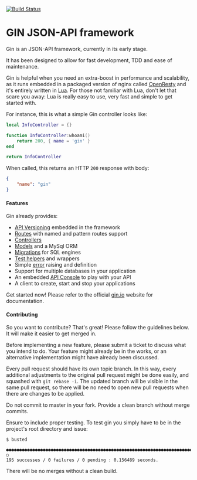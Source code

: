 [![Build Status](https://travis-ci.org/ostinelli/gin.svg?branch=master)](https://travis-ci.org/ostinelli/gin)

# GIN JSON-API framework

Gin is an JSON-API framework, currently in its early stage.

It has been designed to allow for fast development, TDD and ease of maintenance.

Gin is helpful when you need an extra-boost in performance and scalability, as it runs embedded in a packaged version of nginx
called [OpenResty](http://openresty.org/) and it's entirely written in [Lua](http://www.lua.org/).
For those not familiar with Lua, don't let that scare you away: Lua is really easy to use, very fast and simple to get started with.

For instance, this is what a simple Gin controller looks like:

```lua
local InfoController = {}

function InfoController:whoami()
    return 200, { name = 'gin' }
end

return InfoController
```

When called, this returns an HTTP `200` response with body:

```json
{
	"name": "gin"
}
```

#### Features

Gin already provides:

 * [API Versioning](http://gin.io/docs/api_versioning.html) embedded in the framework
 * [Routes](http://gin.io/docs/routes.html) with named and pattern routes support
 * [Controllers](http://gin.io/docs/controllers.html)
 * [Models](http://gin.io/docs/models.html) and a MySql ORM
 * [Migrations](http://gin.io/docs/migrations.html) for SQL engines
 * [Test helpers](http://gin.io/docs/testing.html) and wrappers
 * Simple [error](http://gin.io/docs/errors.html) raising and definition
 * Support for multiple databases in your application
 * An embedded [API Console](http://gin.io/docs/api_console.html) to play with your API
 * A client to create, start and stop your applications

Get started now! Please refer to the official [gin.io](http://gin.io) website for documentation.


#### Contributing
So you want to contribute? That's great!
Please follow the guidelines below. It will make it easier to get merged in.

Before implementing a new feature, please submit a ticket to discuss what you intend to do.
Your feature might already be in the works, or an alternative implementation might have already been discussed.

Every pull request should have its own topic branch.
In this way, every additional adjustments to the original pull request might be done easily, and
squashed with `git rebase -i`. The updated branch will be visible in the same pull request, so
there will be no need to open new pull requests when there are changes to be applied.

Do not commit to master in your fork.
Provide a clean branch without merge commits.

Ensure to include proper testing. To test gin you simply have to be in the project's root directory
and issue:

```
$ busted

●●●●●●●●●●●●●●●●●●●●●●●●●●●●●●●●●●●●●●●●●●●●●●●●●●●●●●●●●●●●●●●●●●●●●●●●●●●●●●●●●●●●●●●●●●●●●●●●●●● ○
195 successes / 0 failures / 0 pending : 0.156489 seconds.
```

There will be no merges without a clean build.
